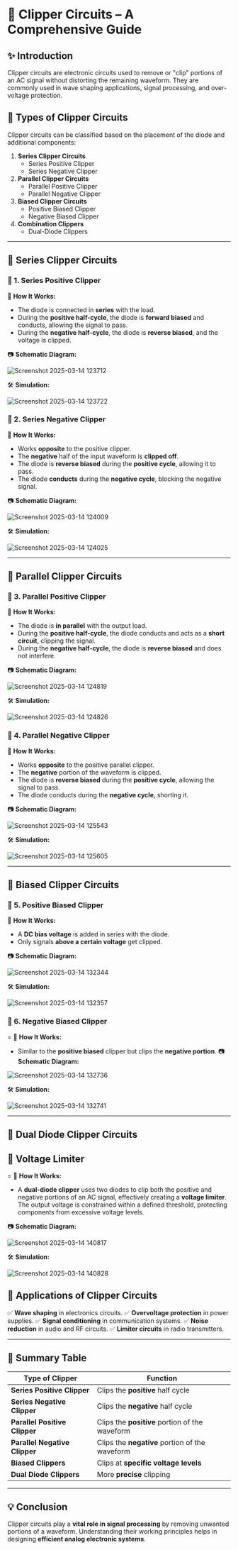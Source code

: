 # 📘 Clipper Circuits – A Comprehensive Guide

## ✨ Introduction
Clipper circuits are electronic circuits used to remove or "clip" portions of an AC signal without distorting the remaining waveform. They are commonly used in wave shaping applications, signal processing, and over-voltage protection.

## 🔹 Types of Clipper Circuits
Clipper circuits can be classified based on the placement of the diode and additional components:

1. **Series Clipper Circuits**
   - Series Positive Clipper
   - Series Negative Clipper
2. **Parallel Clipper Circuits**
   - Parallel Positive Clipper
   - Parallel Negative Clipper
3. **Biased Clipper Circuits**
   - Positive Biased Clipper
   - Negative Biased Clipper
4. **Combination Clippers**
   - Dual-Diode Clippers
 

---

## 📌 Series Clipper Circuits
### 🔹 1. Series Positive Clipper

🔹 **How It Works:**
- The diode is connected in **series** with the load.
- During the **positive half-cycle**, the diode is **forward biased** and conducts, allowing the signal to pass.
- During the **negative half-cycle**, the diode is **reverse biased**, and the voltage is clipped.
  
📷 **Schematic Diagram:**

![Screenshot 2025-03-14 123712](https://github.com/user-attachments/assets/b589cff3-30eb-4cbd-aa97-275c5d808729)

🛠 **Simulation:**

![Screenshot 2025-03-14 123722](https://github.com/user-attachments/assets/c0e35f0e-4f00-4df5-8274-42c33b1559a9)


### 🔹 2. Series Negative Clipper

🔹 **How It Works:**
- Works **opposite** to the positive clipper.
- The **negative** half of the input waveform is **clipped off**.
- The diode is **reverse biased** during the **positive cycle**, allowing it to pass.
- The diode **conducts** during the **negative cycle**, blocking the negative signal.

📷 **Schematic Diagram:**

![Screenshot 2025-03-14 124009](https://github.com/user-attachments/assets/2dd0cb28-b544-419e-bcc5-28deecda3d0f)

🛠 **Simulation:**

![Screenshot 2025-03-14 124025](https://github.com/user-attachments/assets/d0ea0b43-9127-46bb-95bb-c89f8aee3c0c)


---

## 📌 Parallel Clipper Circuits
### 🔹 3. Parallel Positive Clipper

🔹 **How It Works:**
- The diode is **in parallel** with the output load.
- During the **positive half-cycle**, the diode conducts and acts as a **short circuit**, clipping the signal.
- During the **negative half-cycle**, the diode is **reverse biased** and does not interfere.

📷 **Schematic Diagram:**

![Screenshot 2025-03-14 124819](https://github.com/user-attachments/assets/652045b6-9c80-4ff7-a410-2b5ce3024de8)

🛠 **Simulation:**

![Screenshot 2025-03-14 124826](https://github.com/user-attachments/assets/b97cdc56-9e02-4c8a-9d8b-a250f33368c4)



### 🔹 4. Parallel Negative Clipper



🔹 **How It Works:**
- Works **opposite** to the positive parallel clipper.
- The **negative** portion of the waveform is clipped.
- The diode is **reverse biased** during the **positive cycle**, allowing the signal to pass.
- The diode conducts during the **negative cycle**, shorting it.

📷 **Schematic Diagram:**

![Screenshot 2025-03-14 125543](https://github.com/user-attachments/assets/58e373cd-5423-4073-98ef-271fe1163278)


🛠 **Simulation:**

![Screenshot 2025-03-14 125605](https://github.com/user-attachments/assets/e2019a23-fea3-407a-9544-9fc3ca6f8955)


---

## 📌 Biased Clipper Circuits
### 🔹 5. Positive Biased Clipper

🔹 **How It Works:**
- A **DC bias voltage** is added in series with the diode.
- Only signals **above a certain voltage** get clipped.

📷 **Schematic Diagram:**

![Screenshot 2025-03-14 132344](https://github.com/user-attachments/assets/ee3a42a8-cea8-4a26-8401-15bf4e4b1805)


🛠 **Simulation:**


![Screenshot 2025-03-14 132357](https://github.com/user-attachments/assets/4438c421-5083-4646-b762-ce2c20f0c153)


### 🔹 6. Negative Biased Clipper


=
🔹 **How It Works:**
- Similar to the **positive biased** clipper but clips the **negative portion**.
📷 **Schematic Diagram:**

![Screenshot 2025-03-14 132736](https://github.com/user-attachments/assets/75ed331a-7aa8-4e22-bce6-925efc0e0448)


🛠 **Simulation:**

![Screenshot 2025-03-14 132741](https://github.com/user-attachments/assets/2ff1f676-6238-448f-b476-3048a4c204bb)



---

## 📌 Dual Diode Clipper Circuits
## 📘  Voltage Limiter

=
🔹 **How It Works:**
- A **dual-diode clipper** uses two diodes to clip both the positive and negative portions of an AC signal, effectively creating a **voltage limiter**. The output voltage is constrained within a defined threshold, protecting components from excessive voltage levels.

📷 **Schematic Diagram:**

![Screenshot 2025-03-14 140817](https://github.com/user-attachments/assets/549c97db-c8b7-44e7-9453-33d80b18cba9)





🛠 **Simulation:**

![Screenshot 2025-03-14 140828](https://github.com/user-attachments/assets/f89a6097-1e8c-42ee-81e0-da86148b7402)






## 📌 Applications of Clipper Circuits
✅ **Wave shaping** in electronics circuits.
✅ **Overvoltage protection** in power supplies.
✅ **Signal conditioning** in communication systems.
✅ **Noise reduction** in audio and RF circuits.
✅ **Limiter circuits** in radio transmitters.

---

## 📌 Summary Table
| Type of Clipper | Function |
|----------------|----------|
| **Series Positive Clipper** | Clips the **positive** half cycle |
| **Series Negative Clipper** | Clips the **negative** half cycle |
| **Parallel Positive Clipper** | Clips the **positive** portion of the waveform |
| **Parallel Negative Clipper** | Clips the **negative** portion of the waveform |
| **Biased Clippers** | Clips at **specific voltage levels** |
| **Dual Diode Clippers** | More **precise** clipping  |

---

## 💡 Conclusion
Clipper circuits play a **vital role in signal processing** by removing unwanted portions of a waveform. Understanding their working principles helps in designing **efficient analog electronic systems**.


